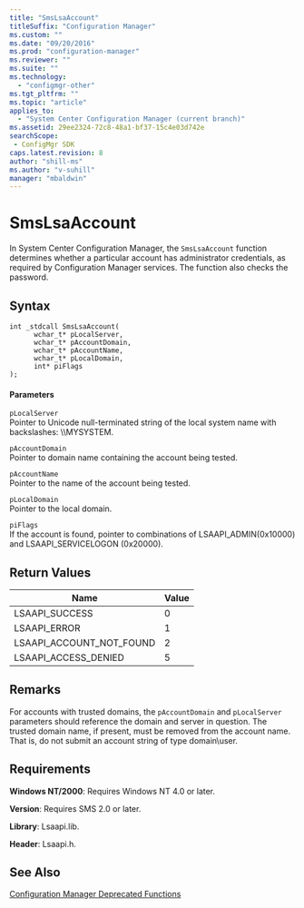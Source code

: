 ```yaml
---
title: "SmsLsaAccount"
titleSuffix: "Configuration Manager"
ms.custom: ""
ms.date: "09/20/2016"
ms.prod: "configuration-manager"
ms.reviewer: ""
ms.suite: ""
ms.technology:
  - "configmgr-other"
ms.tgt_pltfrm: ""
ms.topic: "article"
applies_to:
  - "System Center Configuration Manager (current branch)"
ms.assetid: 29ee2324-72c8-48a1-bf37-15c4e03d742esearchScope: - ConfigMgr SDK
caps.latest.revision: 8
author: "shill-ms"
ms.author: "v-suhill"
manager: "mbaldwin"
---
```

# SmsLsaAccount
In System Center Configuration Manager, the `SmsLsaAccount` function determines whether a particular account has administrator credentials, as required by Configuration Manager services. The function also checks the password.  

## Syntax  

```  
int _stdcall SmsLsaAccount(  
      wchar_t* pLocalServer,   
      wchar_t* pAccountDomain,   
      wchar_t* pAccountName,  
      wchar_t* pLocalDomain,  
      int* piFlags  
);   
```  

#### Parameters  
 `pLocalServer`  
 Pointer to Unicode null-terminated string of the local system name with backslashes: \\\MYSYSTEM.  

 `pAccountDomain`  
 Pointer to domain name containing the account being tested.  

 `pAccountName`  
 Pointer to the name of the account being tested.  

 `pLocalDomain`  
 Pointer to the local domain.  

 `piFlags`  
 If the account is found, pointer to combinations of LSAAPI_ADMIN(0x10000) and LSAAPI_SERVICELOGON (0x20000).  

## Return Values  

|Name|Value|  
|----------|-----------|  
|LSAAPI_SUCCESS|0|  
|LSAAPI_ERROR|1|  
|LSAAPI_ACCOUNT_NOT_FOUND|2|  
|LSAAPI_ACCESS_DENIED|5|  

## Remarks  
 For accounts with trusted domains, the `pAccountDomain` and `pLocalServer` parameters should reference the domain and server in question. The trusted domain name, if present, must be removed from the account name. That is, do not submit an account string of type domain\user.  

## Requirements  
 **Windows NT/2000**: Requires Windows NT 4.0 or later.  

 **Version**: Requires SMS 2.0 or later.  

 **Library**: Lsaapi.lib.  

 **Header**: Lsaapi.h.  

## See Also  
 [Configuration Manager Deprecated Functions](../../../develop/reference/misc/deprecated-functions.md)

